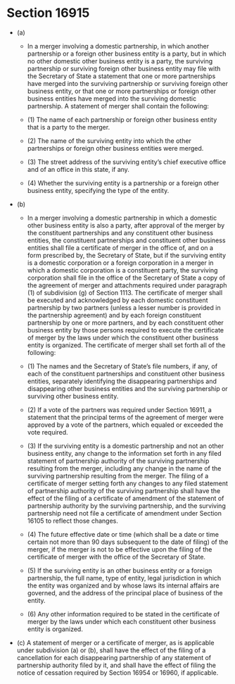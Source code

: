 # Section 16915

- (a) 

  - In a merger involving a domestic partnership, in which another partnership or a foreign other business entity is a party, but in which no other domestic other business entity is a party, the surviving partnership or surviving foreign other business entity may file with the Secretary of State a statement that one or more partnerships have merged into the surviving partnership or surviving foreign other business entity, or that one or more partnerships or foreign other business entities have merged into the surviving domestic partnership. A statement of merger shall contain the following:

  - (1) The name of each partnership or foreign other business entity that is a party to the merger.

  - (2) The name of the surviving entity into which the other partnerships or foreign other business entities were merged.

  - (3) The street address of the surviving entity’s chief executive office and of an office in this state, if any.

  - (4) Whether the surviving entity is a partnership or a foreign other business entity, specifying the type of the entity.

- (b) 

  - In a merger involving a domestic partnership in which a domestic other business entity is also a party, after approval of the merger by the constituent partnerships and any constituent other business entities, the constituent partnerships and constituent other business entities shall file a certificate of merger in the office of, and on a form prescribed by, the Secretary of State, but if the surviving entity is a domestic corporation or a foreign corporation in a merger in which a domestic corporation is a constituent party, the surviving corporation shall file in the office of the Secretary of State a copy of the agreement of merger and attachments required under paragraph (1) of subdivision (g) of Section 1113. The certificate of merger shall be executed and acknowledged by each domestic constituent partnership by two partners (unless a lesser number is provided in the partnership agreement) and by each foreign constituent partnership by one or more partners, and by each constituent other business entity by those persons required to execute the certificate of merger by the laws under which the constituent other business entity is organized. The certificate of merger shall set forth all of the following:

  - (1) The names and the Secretary of State’s file numbers, if any, of each of the constituent partnerships and constituent other business entities, separately identifying the disappearing partnerships and disappearing other business entities and the surviving partnership or surviving other business entity.

  - (2) If a vote of the partners was required under Section 16911, a statement that the principal terms of the agreement of merger were approved by a vote of the partners, which equaled or exceeded the vote required.

  - (3) If the surviving entity is a domestic partnership and not an other business entity, any change to the information set forth in any filed statement of partnership authority of the surviving partnership resulting from the merger, including any change in the name of the surviving partnership resulting from the merger. The filing of a certificate of merger setting forth any changes to any filed statement of partnership authority of the surviving partnership shall have the effect of the filing of a certificate of amendment of the statement of partnership authority by the surviving partnership, and the surviving partnership need not file a certificate of amendment under Section 16105 to reflect those changes.

  - (4) The future effective date or time (which shall be a date or time certain not more than 90 days subsequent to the date of filing) of the merger, if the merger is not to be effective upon the filing of the certificate of merger with the office of the Secretary of State.

  - (5) If the surviving entity is an other business entity or a foreign partnership, the full name, type of entity, legal jurisdiction in which the entity was organized and by whose laws its internal affairs are governed, and the address of the principal place of business of the entity.

  - (6) Any other information required to be stated in the certificate of merger by the laws under which each constituent other business entity is organized.

- (c) A statement of merger or a certificate of merger, as is applicable under subdivision (a) or (b), shall have the effect of the filing of a cancellation for each disappearing partnership of any statement of partnership authority filed by it, and shall have the effect of filing the notice of cessation required by Section 16954 or 16960, if applicable.